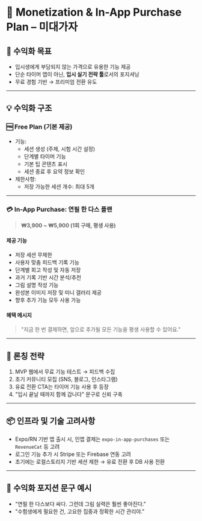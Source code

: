 # 💸 Monetization & In-App Purchase Plan – 미대가자

## 🎯 수익화 목표
- 입시생에게 부담되지 않는 가격으로 유용한 기능 제공
- 단순 타이머 앱이 아닌, **입시 실기 전략 툴**로서의 포지셔닝
- 무료 경험 기반 → 프리미엄 전환 유도

---

## 💡 수익화 구조

### 🆓 Free Plan (기본 제공)
- 기능:
  - 세션 생성 (주제, 시험 시간 설정)
  - 단계별 타이머 기능
  - 기본 팁 콘텐츠 표시
  - 세션 종료 후 요약 정보 확인
- 제한사항:
  - 저장 가능한 세션 개수: 최대 5개

---

### 💳 In-App Purchase: 연필 한 다스 플랜
> **₩3,900 ~ ₩5,900 (1회 구매, 평생 사용)**

#### 제공 기능
- 저장 세션 무제한
- 사용자 맞춤 피드백 기록 기능
- 단계별 회고 작성 및 자동 저장
- 과거 기록 기반 시간 분석/추천
- 그림 설명 작성 기능
- 완성본 이미지 저장 및 미니 갤러리 제공
- 향후 추가 기능 모두 사용 가능

#### 혜택 메시지
> "지금 한 번 결제하면, 앞으로 추가될 모든 기능을 평생 사용할 수 있어요."

---

## 🚀 론칭 전략
1. MVP 웹에서 무료 기능 테스트 → 피드백 수집
2. 초기 커뮤니티 모집 (SNS, 블로그, 인스타그램)
3. 유료 전환 CTA는 타이머 기능 사용 후 등장
4. "입시 끝날 때까지 함께 갑니다" 문구로 신뢰 구축

---

## 📦 인프라 및 기술 고려사항
- Expo/RN 기반 앱 출시 시, 인앱 결제는 `expo-in-app-purchases` 또는 `RevenueCat` 등 고려
- 로그인 기능 추가 시 Stripe 또는 Firebase 연동 고려
- 초기에는 로컬스토리지 기반 세션 제한 → 유료 전환 후 DB 사용 전환

---

## 🧠 수익화 포지션 문구 예시
- "연필 한 다스보다 싸다. 그런데 그림 실력은 훨씬 좋아진다."
- "수험생에게 필요한 건, 고요한 집중과 정확한 시간 관리야." 